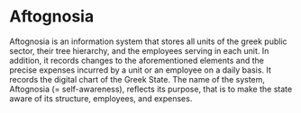 # Aftognosia
Aftognosia is an information system that stores all units of the greek public sector, their tree hierarchy, and the employees serving in each unit. In addition, it records changes to the aforementioned elements and the precise expenses incurred by a unit or an employee on a daily basis. It records the digital chart of the Greek State. The name of the system, Aftognosia (= self-awareness), reflects its purpose, that is to make the state aware of its structure, employees, and expenses.
